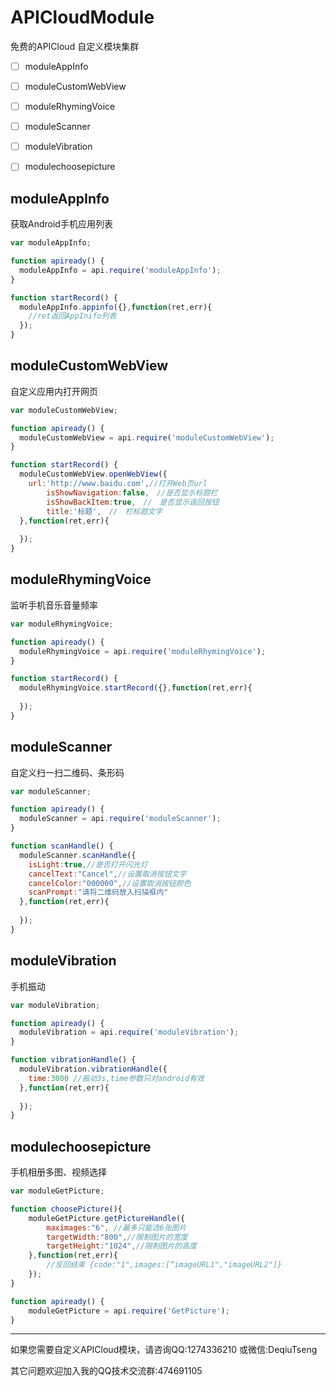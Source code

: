 # APICloudModule

免费的APICloud  自定义模块集群

- [ ] moduleAppInfo
- [ ] moduleCustomWebView
- [ ] moduleRhymingVoice
- [ ] moduleScanner
- [ ] moduleVibration
- [ ] modulechoosepicture



## moduleAppInfo

获取Android手机应用列表

```javascript
var moduleAppInfo;

function apiready() {
  moduleAppInfo = api.require('moduleAppInfo');
}

function startRecord() {
  moduleAppInfo.appinfo({},function(ret,err){
    //ret返回AppInifo列表
  });
}
```



## moduleCustomWebView

自定义应用内打开网页

```javascript
var moduleCustomWebView;

function apiready() {
  moduleCustomWebView = api.require('moduleCustomWebView');
}

function startRecord() {
  moduleCustomWebView.openWebView({
    url:'http://www.baidu.com',//打开Web页url
		isShowNavigation:false,　//是否显示标题栏
		isShowBackItem:true,　//　是否显示返回按钮
		title:'标题',　//　栏标题文字
  },function(ret,err){
    
  });
}
```



## moduleRhymingVoice

监听手机音乐音量频率

```javascript
var moduleRhymingVoice;

function apiready() {
  moduleRhymingVoice = api.require('moduleRhymingVoice');
}

function startRecord() {
  moduleRhymingVoice.startRecord({},function(ret,err){
    
  });
}
```



## moduleScanner

自定义扫一扫二维码、条形码

```javascript
var moduleScanner;

function apiready() {
  moduleScanner = api.require('moduleScanner');
}

function scanHandle() {
  moduleScanner.scanHandle({
    isLight:true,//是否打开闪光灯
    cancelText:"Cancel",//设置取消按钮文字
    cancelColor:"000000",//设置取消按钮颜色
    scanPrompt:"请将二维码放入扫描框内"
  },function(ret,err){
    
  });
}
```





## moduleVibration

手机振动

``` javascript
var moduleVibration;

function apiready() {
  moduleVibration = api.require('moduleVibration');
}

function vibrationHandle() {
  moduleVibration.vibrationHandle({
    time:3000 //振动3s,time参数只对android有效
  },function(ret,err){
    
  });
}
```



## modulechoosepicture

手机相册多图、视频选择

```javascript
var moduleGetPicture;

function choosePicture(){
    moduleGetPicture.getPictureHandle({
        maximages:"6", //最多只能选6张图片
        targetWidth:"800",//限制图片的宽度
        targetHeight:"1024",//限制图片的高度
    },function(ret,err){
    	//反回结束 {code:"1",images:[“imageURL1","imageURL2"]}
    });
}

function apiready() {
    moduleGetPicture = api.require('GetPicture');
}
```



------

如果您需要自定义APICloud模块，请咨询QQ:1274336210  或微信:DeqiuTseng

其它问题欢迎加入我的QQ技术交流群:474691105













